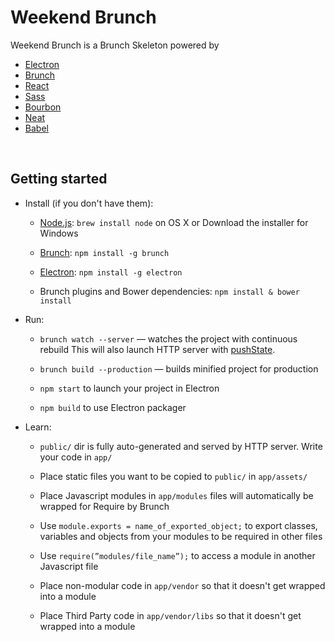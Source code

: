 Weekend Brunch 
=====================

Weekend Brunch is a Brunch Skeleton powered by 

- [Electron](<http://electron.atom.io/>) 
- [Brunch](<http://brunch.io>)
- [React](<https://facebook.github.io/react/>)
- [Sass](<http://sass-lang.com/>)
- [Bourbon](<http://bourbon.io/>)
- [Neat](<http://neat.bourbon.io/>)
- [Babel](<https://babeljs.io/>)

 

Getting started
---------------

-   Install (if you don't have them):

    -   [Node.js](<http://nodejs.org>):  `brew install node` on OS X or Download
        the installer for Windows

    -   [Brunch](<http://brunch.io>):  `npm install -g brunch`
    
    -   [Electron](<http://electron.atom.io/>):  `npm install -g electron`

    -   Brunch plugins and Bower dependencies: `npm install & bower install`

-   Run:

    -   `brunch watch --server` — watches the project with continuous rebuild
        This will also launch HTTP server with
        [pushState](<https://developer.mozilla.org/en-US/docs/Web/Guide/API/DOM/Manipulating_the_browser_history>).

    -   `brunch build --production` — builds minified project for production

    -   `npm start` to launch your project in Electron

    -   `npm build` to use Electron packager

-   Learn:

    -   `public/` dir is fully auto-generated and served by HTTP server. Write
        your code in `app/`
        
    -   Place static files you want to be copied to `public/` in  `app/assets/`

    -   Place Javascript modules in `app/modules` files will automatically be
        wrapped for Require by Brunch

    -   Use `module.exports = name_of_exported_object;` to export classes,
        variables and objects from your modules to be required in other files

    -   Use `require(”modules/file_name”);` to access a module in another
        Javascript file

    -   Place non-modular code in `app/vendor` so that it doesn't get wrapped into a module
    
    -   Place Third Party code in `app/vendor/libs` so that it doesn't get wrapped into a module
